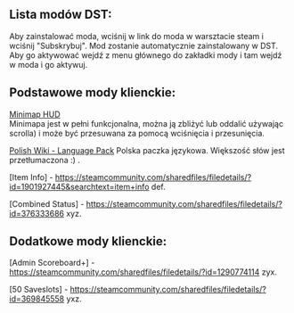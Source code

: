 ## Lista modów DST:

Aby zainstalować moda, wciśnij w link do moda w warsztacie steam i wciśnij "Subskrybuj". Mod zostanie automatycznie zainstalowany w DST. Aby go aktywować wejdź z menu głównego do zakładki mody i tam wejdź w moda i go aktywuj.

## Podstawowe mody klienckie:

[Minimap HUD](http://steamcommunity.com/sharedfiles/filedetails/?id=345692228)  
Minimapa jest w pełni funkcjonalna, można ją zbliżyć lub oddalić używając scrolla) i może być przesuwana za pomocą wciśnięcia i przesunięcia.

[Polish Wiki - Language Pack](https://steamcommunity.com/sharedfiles/filedetails/?id=763014862)
Polska paczka językowa. Większość słów jest przetłumaczona :) .

[Item Info] - https://steamcommunity.com/sharedfiles/filedetails/?id=1901927445&searchtext=item+info
def.

[Combined Status] - https://steamcommunity.com/sharedfiles/filedetails/?id=376333686
xyz.

## Dodatkowe mody klienckie:

[Admin Scoreboard+] - https://steamcommunity.com/sharedfiles/filedetails/?id=1290774114
zyx.

[50 Saveslots] - https://steamcommunity.com/sharedfiles/filedetails/?id=369845558
yxz.
